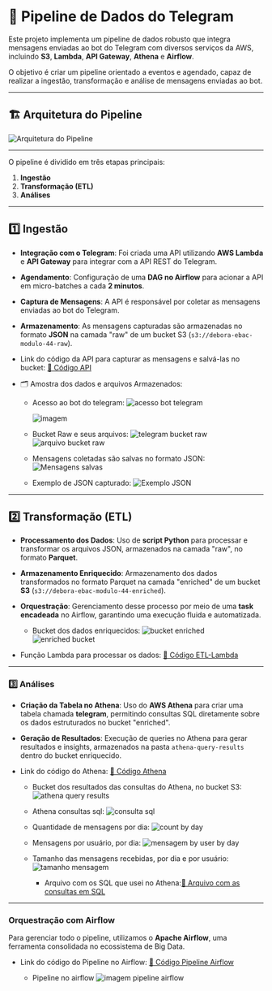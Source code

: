 # 🚀 **Pipeline de Dados do Telegram**  

Este projeto implementa um pipeline de dados robusto que integra mensagens enviadas ao bot do Telegram com diversos serviços da AWS, incluindo **S3**, **Lambda**, **API Gateway**, **Athena** e **Airflow**.  

O objetivo é criar um pipeline orientado a eventos e agendado, capaz de realizar a ingestão, transformação e análise de mensagens enviadas ao bot.  

---
## 🏗️ **Arquitetura do Pipeline**  
![Arquitetura do Pipeline](https://github.com/Debora-Rodrigues-19/repo-projeto-final-ebac-44/blob/main/arquitetura-ebac-44.jpeg?raw=true)  

---
O pipeline é dividido em três etapas principais:  
1. **Ingestão**  
2. **Transformação (ETL)**  
3. **Análises**  
---

## 1️⃣ **Ingestão**  
 
- **Integração com o Telegram**: Foi criada uma API utilizando **AWS Lambda** e **API Gateway** para integrar com a API REST do Telegram.  
- **Agendamento**: Configuração de uma **DAG no Airflow** para acionar a API em micro-batches a cada **2 minutos**.  
- **Captura de Mensagens**: A API é responsável por coletar as mensagens enviadas ao bot do Telegram.  
- **Armazenamento**: As mensagens capturadas são armazenadas no formato **JSON** na camada "raw" de um bucket S3 (`s3://debora-ebac-modulo-44-raw`).

- Link do código da API para capturar as mensagens e salvá-las no bucket: [🔗 Código API](https://github.com/Debora-Rodrigues-19/repo-projeto-final-ebac-44/blob/main/app%20(1).py)  

- 🗂️ Amostra dos dados e arquivos Armazenados:
   - Acesso ao bot do telegram:
     ![acesso bot telegram](https://raw.githubusercontent.com/Debora-Rodrigues-19/repo-projeto-final-ebac-44/refs/heads/main/acesso-bot-telegram-ebac-44.png)
     
     ![imagem](https://raw.githubusercontent.com/Debora-Rodrigues-19/repo-projeto-final-ebac-44/refs/heads/main/getme-bot-ebac-44.png)
     
   - Bucket Raw e seus arquivos:
     ![telegram bucket raw](https://raw.githubusercontent.com/Debora-Rodrigues-19/repo-projeto-final-ebac-44/refs/heads/main/telegram-bucket-raw-ebac-44.png) 
     ![arquivo bucket raw](https://raw.githubusercontent.com/Debora-Rodrigues-19/repo-projeto-final-ebac-44/refs/heads/main/arquivo-bucket-raw-ebac-44.png)
     
   - Mensagens coletadas são salvas no formato JSON:  
     ![Mensagens salvas](https://github.com/user-attachments/assets/74826335-edcc-4e2c-ad70-3956cfb41af9)
      
   - Exemplo de JSON capturado:
     ![Exemplo JSON](https://github.com/user-attachments/assets/8e92efe5-a186-4d23-a84e-84addebeaa67)

---

## 2️⃣ **Transformação (ETL)**  

- **Processamento dos Dados**: Uso de **script Python** para processar e transformar os arquivos JSON, armazenados na camada "raw", no formato **Parquet**.  
- **Armazenamento Enriquecido**: Armazenamento dos dados transformados no formato Parquet na camada "enriched" de um bucket **S3** (`s3://debora-ebac-modulo-44-enriched`).  
- **Orquestração**: Gerenciamento desse processo por meio de uma **task encadeada** no Airflow, garantindo uma execução fluida e automatizada.
  
    - Bucket dos dados enriquecidos:
      ![bucket enriched](https://raw.githubusercontent.com/Debora-Rodrigues-19/repo-projeto-final-ebac-44/refs/heads/main/bucket-enriched-ebac-44.png)
      ![enriched bucket](https://raw.githubusercontent.com/Debora-Rodrigues-19/repo-projeto-final-ebac-44/refs/heads/main/enriched-telegram-ebac-44.png)

- Função Lambda para processar os dados: [🔗 Código ETL-Lambda](https://github.com/Debora-Rodrigues-19/repo-projeto-final-ebac-44/blob/main/scripy_etl.py)

---

### 3️⃣ **Análises**  

- **Criação da Tabela no Athena**: Uso do **AWS Athena** para criar uma tabela chamada **telegram**, permitindo consultas SQL diretamente sobre os dados estruturados no bucket "enriched".  
- **Geração de Resultados**: Execução de queries no Athena para gerar resultados e insights, armazenados na pasta `athena-query-results` dentro do bucket enriquecido.  

- Link do código do Athena: [🔗 Código Athena](https://github.com/Debora-Rodrigues-19/repo-projeto-final-ebac-44/blob/main/script_sql_athena.py)

   - Bucket dos resultados das consultas do Athena, no bucket S3:
     ![athena query results](https://raw.githubusercontent.com/Debora-Rodrigues-19/repo-projeto-final-ebac-44/refs/heads/main/athena-query-results-ebac-44.png)
     
   - Athena consultas sql:
     ![consulta sql](https://raw.githubusercontent.com/Debora-Rodrigues-19/repo-projeto-final-ebac-44/refs/heads/main/consulta-sql-ebac-44.png)

   - Quantidade de mensagens por dia:
     ![count by day](https://raw.githubusercontent.com/Debora-Rodrigues-19/repo-projeto-final-ebac-44/refs/heads/main/count-by-day.png)

   - Mensagens por usuário, por dia:
     ![mensagem by user by day](https://raw.githubusercontent.com/Debora-Rodrigues-19/repo-projeto-final-ebac-44/refs/heads/main/mensagem-by-user-by-day-ebac-44.png)

   - Tamanho das mensagens recebidas, por dia e por usuário:
     ![tamanho mensagem](https://raw.githubusercontent.com/Debora-Rodrigues-19/repo-projeto-final-ebac-44/refs/heads/main/tamanho-mensagem-by-user-by-day-ebac-44.png)

     - Arquivo com os SQL que usei no Athena:[🔗 Arquivo com as consultas em SQL](https://github.com/Debora-Rodrigues-19/repo-projeto-final-ebac-44/blob/main/modulo_44_colab_material_da_aula.py) 

---

### **Orquestração com Airflow**  
Para gerenciar todo o pipeline, utilizamos o **Apache Airflow**, uma ferramenta consolidada no ecossistema de Big Data.  

- Link do código do Pipeline no Airflow: [🔗 Código Pipeline Airflow](https://github.com/Debora-Rodrigues-19/repo-projeto-final-ebac-44/blob/main/pipeline_ebac_44.py)

   - Pipeline no airflow
     ![imagem pipeline airflow](https://raw.githubusercontent.com/Debora-Rodrigues-19/repo-projeto-final-ebac-44/refs/heads/main/pipeline-airflow-ebac-44.png)  

